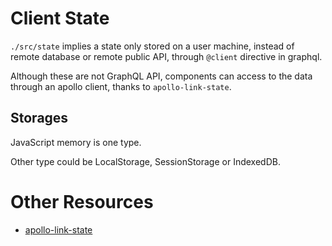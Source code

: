 # Client State

`./src/state` implies a state only stored on a user machine,
instead of remote database or remote public API, through
`@client` directive in graphql.

Although these are not GraphQL API, components can access to the data
through an apollo client, thanks to `apollo-link-state`.

## Storages

JavaScript memory is one type.

Other type could be LocalStorage, SessionStorage or IndexedDB.

# Other Resources

- [apollo-link-state](https://www.apollographql.com/docs/link/links/state.html)
